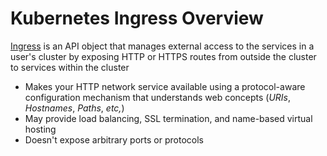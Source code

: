 # Kubernetes Ingress Overview

[Ingress](https://kubernetes.io/docs/concepts/services-networking/ingress/) is an API object that manages external access to the services in a user's cluster by exposing HTTP or HTTPS routes from outside the cluster to services within the cluster

* Makes your HTTP network service available using a protocol-aware configuration mechanism that understands web concepts (*URIs*, *Hostnames*, *Paths*, *etc,*)
* May provide load balancing, SSL termination, and name-based virtual hosting
* Doesn't expose arbitrary ports or protocols